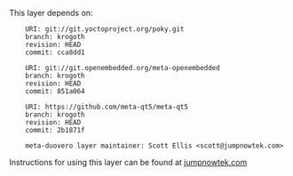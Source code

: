This layer depends on:

        URI: git://git.yoctoproject.org/poky.git
        branch: krogoth 
        revision: HEAD
        commit: cca8dd1

        URI: git://git.openembedded.org/meta-openembedded
        branch: krogoth 
        revision: HEAD
        commit: 851a064

        URI: https://github.com/meta-qt5/meta-qt5
        branch: krogoth
        revision: HEAD
        commit: 2b1871f

        meta-duovero layer maintainer: Scott Ellis <scott@jumpnowtek.com>

Instructions for using this layer can be found at [jumpnowtek.com][duovero-yocto-build]

[duovero-yocto-build]: http://www.jumpnowtek.com/yocto/Duovero-Systems-with-Yocto.html
